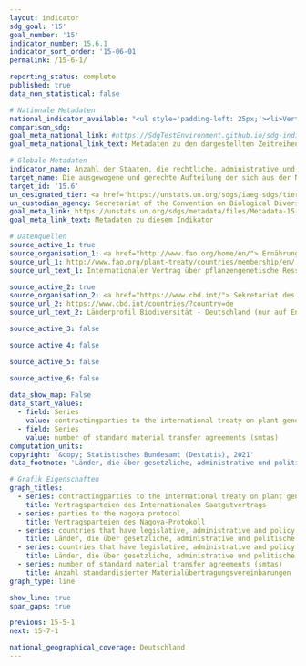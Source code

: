 ```yaml
---
layout: indicator    
sdg_goal: '15'    
goal_number: '15'    
indicator_number: 15.6.1    
indicator_sort_order: '15-06-01'    
permalink: /15-6-1/    

reporting_status: complete    
published: true    
data_non_statistical: false    

# Nationale Metadaten    
national_indicator_available: "<ul style='padding-left: 25px;'><li>Vertragsparteien des Internationalen Saatgutvertrags</li> <li> Vertragsparteien des Nagoya-Protokoll</li> <li> Länder, die über gesetzliche, administrative und politische Rahmenbedingungen oder Maßnahmen verfügen, die über das Online-Berichtssystem zur Einhaltung des Internationalen Saatgutvertrag gemeldet wurden</li> <li> Länder, die über gesetzliche, administrative und politische Rahmenbedingungen oder Maßnahmen verfügen, die dem Access and Benefit-Sharing Clearing-House gemeldet wurden</li> <li> Anzahl standardisierter Materialübertragungsvereinbarungen</li></ul>"    
comparison_sdg:     
goal_meta_national_link: #https://SdgTestEnvironment.github.io/sdg-indicators/public/MetaDe/15.6.1.pdf    
goal_meta_national_link_text: Metadaten zu den dargestellten Zeitreihen    

# Globale Metadaten    
indicator_name: Anzahl der Staaten, die rechtliche, administrative und politische Rahmenbedingungen verabschiedet haben, um Vorteile gerecht und gleichmäßig zu verteilen    
target_name: Die ausgewogene und gerechte Aufteilung der sich aus der Nutzung der genetischen Ressourcen ergebenden Vorteile und den angemessenen Zugang zu diesen Ressourcen fördern, wie auf internationaler Ebene vereinbart    
target_id: '15.6'    
un_designated_tier: <a href='https://unstats.un.org/sdgs/iaeg-sdgs/tier-classification/' title='Klicken Sie hier um weitere Informationen zur UN-Tier-Klassifikation zu erhalten.'  target='_blank'>Tier I</a>    
un_custodian_agency: Secretariat of the Convention on Biological Diversity (CBD)    
goal_meta_link: https://unstats.un.org/sdgs/metadata/files/Metadata-15-06-01.pdf    
goal_meta_link_text: Metadaten zu diesem Indikator        

# Datenquellen
source_active_1: true
source_organisation_1: <a href="http://www.fao.org/home/en/"> Ernährungs- und Landwirtschaftsorganisation der Vereinten Nationen </a>
source_url_1: http://www.fao.org/plant-treaty/countries/membership/en/
source_url_text_1: Internationaler Vertrag über pflanzengenetische Ressourcen für Ernährung und Landwirtschaft (nicht auf Deutsch verfügbar)

source_active_2: true
source_organisation_2: <a href="https://www.cbd.int/"> Sekretariat des Übereinkommens über die biologische Vielfalt </a>
source_url_2: https://www.cbd.int/countries/?country=de
source_url_text_2: Länderprofil Biodiversität - Deutschland (nur auf Englisch verfügbar)

source_active_3: false

source_active_4: false

source_active_5: false

source_active_6: false
    
data_show_map: False    
data_start_values: 
  - field: Series
    value: contractingparties to the international treaty on plant genetic resources for food and agriculture
  - field: Series
    value: number of standard material transfer agreements (smtas)    
computation_units:     
copyright: '&copy; Statistisches Bundesamt (Destatis), 2021'    
data_footnote: 'Länder, die über gesetzliche, administrative und politische Rahmenbedingungen oder Maßnahmen verfügen, die über das Online-Berichtssystem zur Einhaltung des Internationalen Saatgutvertrag gemeldet wurde: Die Zeitreihe bezieht sich auf das Online-Berichtssystem. Die Rahmenbedingungen und Maßnahmen bestanden schon vorher. Anzahl standardisierter Materialübertragungsvereinbarungen: Kummulitative Werte'    

# Grafik Eigenschaften    
graph_titles:
  - series: contractingparties to the international treaty on plant genetic resources for food and agriculture
    title: Vertragsparteien des Internationalen Saatgutvertrags
  - series: parties to the nagoya protocol
    title: Vertragsparteien des Nagoya-Protokoll
  - series: countries that have legislative, administrative and policy framework or measures reported through the online reporting system on compliance  of the international treaty on plant genetic resources for food and agriculture
    title: Länder, die über gesetzliche, administrative und politische Rahmenbedingungen oder Maßnahmen verfügen, die über das Online-Berichtssystem zur Einhaltung des Internationalen Saatgutvertrag gemeldet wurden
  - series: countries that have legislative, administrative and policy framework or measures reported to the access and benefit-sharing clearing-house
    title: Länder, die über gesetzliche, administrative und politische Rahmenbedingungen oder Maßnahmen verfügen, die dem Access and Benefit-Sharing Clearing-House gemeldet wurden
  - series: number of standard material transfer agreements (smtas)
    title: Anzahl standardisierter Materialübertragungsvereinbarungen    
graph_type: line    

show_line: true
span_gaps: true    

previous: 15-5-1    
next: 15-7-1    

national_geographical_coverage: Deutschland    
---
```


<span></span>